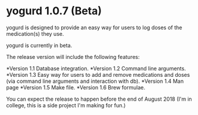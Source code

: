 # yogurd 1.0.7 (Beta)

yogurd is designed to provide an easy way for users to log doses of the medication(s) they use.

yogurd is currently in beta. 

The release version will include the following features:

*Version 1.1 Database integration.
*Version 1.2 Command line arguments.
*Version 1.3 Easy way for users to add and remove medications and doses 
            (via command line arguments and interaction with db).
*Version 1.4 Man page
*Version 1.5 Make file.
*Version 1.6 Brew formulae. 

You can expect the release to happen before the end of August 2018 
(I'm in college, this is a side project I'm making for fun.) 

